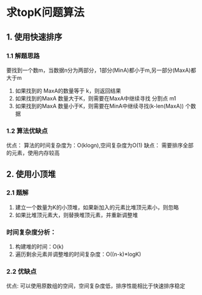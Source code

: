 # 求topK问题算法

## 1. 使用快速排序

### 1.1 解题思路

要找到一个数m，当数据n分为两部分，1部分(MinA)都小于m,另一部分(MaxA)都大于m

1. 如果找到的 MaxA的数量等于 k，则返回结果
2. 如果找到的MaxA 数量大于K，则需要在MaxA中继续寻找 分割点 m1
3. 如果找到的MaxA 数量小于K，则需要在MinA中继续寻找(k-len(MaxA)) 个数据

### 1.2 算法优缺点

优点： 算法的时间复杂度为：O(klogn),空间复杂度为O(1)
缺点： 需要排序全部的元素，使用内存较高

## 2. 使用小顶堆

### 2.1 题解

1. 建立一个数量为K的小顶堆，如果新加入的元素比堆顶元素小，则忽略
2. 如果比堆顶元素大，则替换堆顶元素，并重新调整堆

### 时间复杂度分析：
1. 构建堆的时间：O(k)
2. 遍历剩余元素并调整堆的时间复杂度：O((n-k)*logK)

### 2.2 优缺点

优点: 可以使用原数组的空间，空间复杂度低，排序性能相比于快速排序稳定
